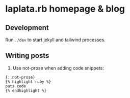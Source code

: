 # laplata.rb homepage & blog

## Development

Run `./dev` to start jekyll and tailwind processes.

## Writing posts

1. Use not-prose when adding code snippets:

```jekyll
{:.not-prose}
{% highlight ruby %}
puts code
{% endhighlight %}
```
